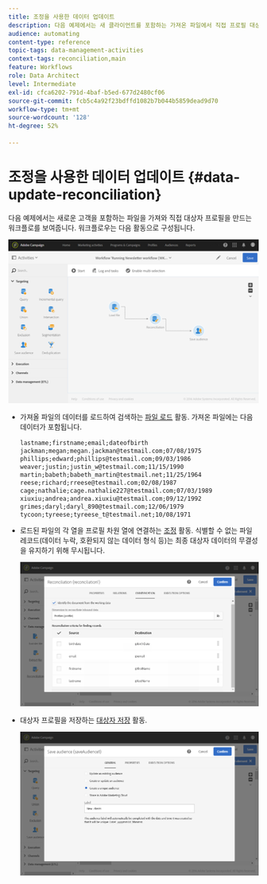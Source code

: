 ```yaml
---
title: 조정을 사용한 데이터 업데이트
description: 다음 예제에서는 새 클라이언트를 포함하는 가져온 파일에서 직접 프로필 대상을 만드는 워크플로우를 보여 줍니다.
audience: automating
content-type: reference
topic-tags: data-management-activities
context-tags: reconciliation,main
feature: Workflows
role: Data Architect
level: Intermediate
exl-id: cfca6202-791d-4baf-b5ed-677d2480cf06
source-git-commit: fcb5c4a92f23bdffd1082b7b044b5859dead9d70
workflow-type: tm+mt
source-wordcount: '128'
ht-degree: 52%

---
```


# 조정을 사용한 데이터 업데이트 {#data-update-reconciliation}

다음 예제에서는 새로운 고객을 포함하는 파일을 가져와 직접 대상자 프로필을 만드는 워크플로를 보여줍니다. 워크플로우는 다음 활동으로 구성됩니다.

![](assets/identification_example2.png)

* 가져올 파일의 데이터를 로드하여 검색하는 [파일 로드](../../automating/using/load-file.md) 활동. 가져온 파일에는 다음 데이터가 포함됩니다.

  ```
  lastname;firstname;email;dateofbirth
  jackman;megan;megan.jackman@testmail.com;07/08/1975
  phillips;edward;phillips@testmail.com;09/03/1986
  weaver;justin;justin_w@testmail.com;11/15/1990
  martin;babeth;babeth_martin@testmail.net;11/25/1964
  reese;richard;rreese@testmail.com;02/08/1987
  cage;nathalie;cage.nathalie227@testmail.com;07/03/1989
  xiuxiu;andrea;andrea.xiuxiu@testmail.com;09/12/1992
  grimes;daryl;daryl_890@testmail.com;12/06/1979
  tycoon;tyreese;tyreese_t@testmail.net;10/08/1971
  ```

* 로드된 파일의 각 열을 프로필 차원 열에 연결하는 [조정](../../automating/using/reconciliation.md) 활동. 식별할 수 없는 파일 레코드(데이터 누락, 호환되지 않는 데이터 형식 등)는 최종 대상자 데이터의 무결성을 유지하기 위해 무시됩니다.

  ![](assets/identification_example1.png)

* 대상자 프로필을 저장하는 [대상자 저장](../../automating/using/save-audience.md) 활동.

  ![](assets/identification_example3.png)
